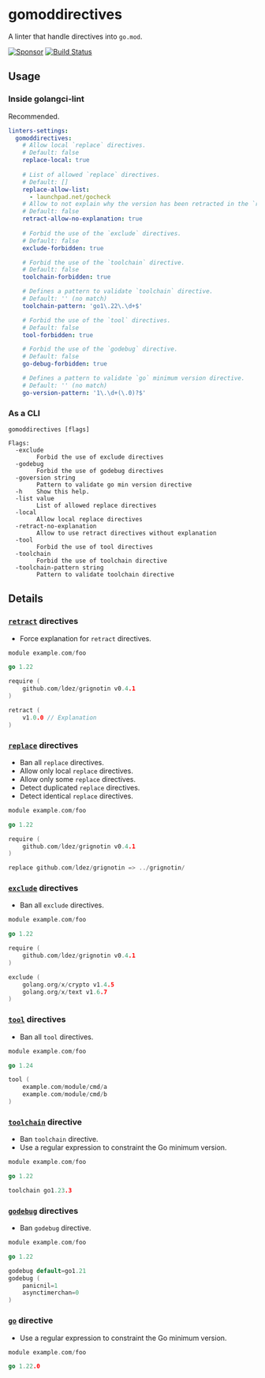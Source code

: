 # gomoddirectives

A linter that handle directives into `go.mod`.

[![Sponsor](https://img.shields.io/badge/Sponsor%20me-%E2%9D%A4%EF%B8%8F-pink)](https://github.com/sponsors/ldez)
[![Build Status](https://github.com/ldez/gomoddirectives/workflows/Main/badge.svg?branch=master)](https://github.com/ldez/gomoddirectives/actions)

## Usage

### Inside golangci-lint

Recommended.

```yml
linters-settings:
  gomoddirectives:
    # Allow local `replace` directives.
    # Default: false
    replace-local: true
    
    # List of allowed `replace` directives.
    # Default: []
    replace-allow-list:
      - launchpad.net/gocheck
    # Allow to not explain why the version has been retracted in the `retract` directives.
    # Default: false
    retract-allow-no-explanation: true
    
    # Forbid the use of the `exclude` directives.
    # Default: false
    exclude-forbidden: true

    # Forbid the use of the `toolchain` directive.
    # Default: false
    toolchain-forbidden: true

    # Defines a pattern to validate `toolchain` directive.
    # Default: '' (no match)
    toolchain-pattern: 'go1\.22\.\d+$'

    # Forbid the use of the `tool` directives.
    # Default: false
    tool-forbidden: true

    # Forbid the use of the `godebug` directive.
    # Default: false
    go-debug-forbidden: true

    # Defines a pattern to validate `go` minimum version directive.
    # Default: '' (no match)
    go-version-pattern: '1\.\d+(\.0)?$'
```

### As a CLI

```
gomoddirectives [flags]

Flags:
  -exclude
        Forbid the use of exclude directives
  -godebug
        Forbid the use of godebug directives
  -goversion string
        Pattern to validate go min version directive
  -h    Show this help.
  -list value
        List of allowed replace directives
  -local
        Allow local replace directives
  -retract-no-explanation
        Allow to use retract directives without explanation
  -tool
        Forbid the use of tool directives
  -toolchain
        Forbid the use of toolchain directive
  -toolchain-pattern string
        Pattern to validate toolchain directive
```

## Details

### [`retract`](https://golang.org/ref/mod#go-mod-file-retract) directives

- Force explanation for `retract` directives.

```go
module example.com/foo

go 1.22

require (
	github.com/ldez/grignotin v0.4.1
)

retract (
    v1.0.0 // Explanation
)
```

### [`replace`](https://golang.org/ref/mod#go-mod-file-replace) directives

- Ban all `replace` directives.
- Allow only local `replace` directives.
- Allow only some `replace` directives.
- Detect duplicated `replace` directives.
- Detect identical `replace` directives.

```go
module example.com/foo

go 1.22

require (
	github.com/ldez/grignotin v0.4.1
)

replace github.com/ldez/grignotin => ../grignotin/
```

### [`exclude`](https://golang.org/ref/mod#go-mod-file-exclude) directives

- Ban all `exclude` directives.

```go
module example.com/foo

go 1.22

require (
	github.com/ldez/grignotin v0.4.1
)

exclude (
    golang.org/x/crypto v1.4.5
    golang.org/x/text v1.6.7
)
```

### [`tool`](https://golang.org/ref/mod#go-mod-file-tool) directives

- Ban all `tool` directives.

```go
module example.com/foo

go 1.24

tool (
    example.com/module/cmd/a
    example.com/module/cmd/b
)
```

### [`toolchain`](https://golang.org/ref/mod#go-mod-file-toolchain) directive

- Ban `toolchain` directive.
- Use a regular expression to constraint the Go minimum version.

```go
module example.com/foo

go 1.22

toolchain go1.23.3
```

### [`godebug`](https://go.dev/ref/mod#go-mod-file-godebug) directives

- Ban `godebug` directive.

```go
module example.com/foo

go 1.22

godebug default=go1.21
godebug (
    panicnil=1
    asynctimerchan=0
)
```

### [`go`](https://go.dev/ref/mod#go-mod-file-go) directive

- Use a regular expression to constraint the Go minimum version.

```go
module example.com/foo

go 1.22.0
```
